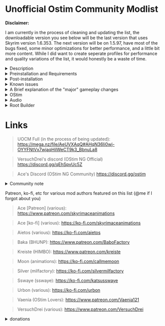 # Unofficial Ostim Community Modlist

**Disclaimer:**

I am currently in the process of cleaning and updating the list, the downloadable version you see below will be the last version that uses Skyrim version 1.6.353. The next version will be on 1.5.97, have most of the bugs fixed, some minor optimizations for better performance, and a little bit more content. While I did want to create seperate profiles for performance and quality variations of the list, it would honestly be a waste of time.

<details>
 <summary>Description</summary>

 ### Description
 
 
* What this isnt

This is not pornrim with barely clothed women, public masturebation, and sexually aggressive wolves, nor it is a hyperrealistic soulslike with a grueling survival mode and a map size that rivals Daggerfall. It's also not an Elysium Remastered clone (no disrespect to the author) with the small addition of OStim.

* What this is

 It's an aesthetically pleasing and immersive overhaul for nearly every aspect of the game that happens to add some spicy roleplay opportunities. The game is a complete sandbox, and you are a murderhobo with a freaky voice.

The gameplay mods are customizable enhancers to the experience. A lot of subjective quest mods were avoided because they could cause unnecessary bloat.

</details>

<details>
 <summary>Preinstallation and Requirements</summary>
 
 ### Preinstallation
 
 It is recommended that you start with a clean, unmodified, and up to date installation of Skyrim through the Steam store (no GOG, sorry). A modified version may fail to install properly, if at all.
 If you downgraded, validate your files by going to your library, right clicking "The Elder Scrolls V: Skyrim Special Edition", select properties, local files, and then click verify integrity of game files. Alternatively, you can completely uninstall the game and all related files and then reinstall it. After thats done, you can proceed with the installation.
 
 ### Requirements
 
 The only hard requirements to run this modlist are a CPU with AVX2 support and ~250 gigs of storage available.
 
> Recommended specs for 1080p:
> 
> CPU: Ryzen 5 5600/intel i5 11600
>  
> GPU: RTX 3060 8gb/RX 6600 8gb
>  
> RAM: 16gb ddr4 @2666 mhz
> 
> ~~Basically just generic gaming pc built after 2020~~
> 
> Obviously if your hardware is better, there shouldn't be any issues.
 
 I tried to keep the textures around 1-2k, but a few misc items, notably mountains and skin textures, are higher resolution. While the graphical fidelity isn't anywhere near as high as some modlists, it accomplishes my goal of making a list that looks nice, runs nice, and "feels" nice.
 
 ### Previous Versions
 
 If you were using a previous version of this list, it is recommended that you *completely uninstall it* before updating to the new version. It's also recommended to start a completely new save, if you really need to use your current save you can clean your save using Fallrim tools, but this may be unstable.
 
 </details>
 
 <details>
   <summary>Post-installation</summary>
 
### Alternate Start
 
 I didn't go with the generic alternate start because I'm super funny and quirky. Instead, Realm of Lorkhan is used, make your murderhobo and have fun. If you get a message like "OStim not ready for installation", don't worry, its just script lag.
 
 ### Game settings and MCM
 
* Audio
 
Audio balance is not preconfigured, if you're fine with the base audio settings, then you have nothing to worry about. If you're not, open up the audio settings and change it to your liking.
 
* Open Animation Replacer
 
 The default key to open the menu for this is Scroll Lock. This might conflict with other mods you want to install, so feel free to change it at any point.
 
* Improved Camera
 
 While the OStim fpv camera settings do come pre-installed, the camera still uses the default settings until you change it. To open up the Improved Camera menu, just hold shift and hit the "home" key on your keyboard. You can either use the OStim camera settings (recommended) or modify it in any way you'd like
 
* MiniMap
 
Hit "n" to toggle the minimap on and off, its position is customizable in its ini file
 
* Kreate
 
 Kreate is an in game gui that allows you to modify your weather/lighting/time of day whenever you want without the use of console commands. While it can be used for super complex things (like Skies Above), I just use it for screenshots. It's default key is END
 

 
 </details>
 
 
<details>
  <summary>Known issues</summary>
 
 ### Bugs and Installation Failures
 
 * **Low FPS In Whiterun:** This isn't really a bug, just a side effect of the exterior mods and the density of the grass. It's potentially the heaviest area in the game.
 
 * **Weird AI Pathing in Whiterun:** Most likely a navmesh problem, working on it
 
 This list only really gets updated whenever any of the major mods it uses do, so small bugs may survive for a while. If you find any anything, please report them to me on discord @arnoldp
 
If for any reason the Wabbajack installation fails, please DM me

On the off chance that the game doesnt automatically downgrade, you can use the patcher below.

https://www.nexusmods.com/skyrimspecialedition/mods/57618
 
 </details>
 
<details>
  <summary>A Brief explanation of the "major" gameplay changes</summary>
 
 ### Gameplay changes and rebalancing
 
 
 * Melee
 
Melee combat is handled by ADXP + One Click Power Attack NG, and Valvalis Combat - Visceral Tactics. Valvalis is a patch that allows the mods Precision, Valhalla Combat, and Valravyn to work together in a cohesive way and introduce new mechanics like timed blocks/attacks, stamina based combat, and better AI. Dodge - MCO/DXP is also included becuase of course it is, who do you think I am?
 
Tap V to step dodge, double tap to roll. Hold left click for continued normal attacks, or hold shift and tap right click for a power attack. Power attacks can be chained. You can configure your keybinds in their respective MCMs.

Chemmings Nordic animations for ADXP/MCO were chosen because I just felt like it would fit the best, but you are free to swap it out with any ADXP/MCO compatible moveset you'd like.

You are free to disable all of this, as long as you rerun Nemesis. The mods can be found in the ***Gameplay - Melee*** separator.
 
 * Magic
 
Magic has had dozens of new spells added to the game, some spells are easily aquired and some are hidden throughout the world. I also included Spellsiphon, an incredibly unique gameplay mod you can be integrated into any magic oriented playstyle

 * Races
 
Racial abilities are covered by a combination of Mannaz and Freyr. These mods overhaul the generic racial abilities and provide unique standing stone abilities based on your race. This makes races a more important part of character creation, but not to the point where there is a clearly defined "meta"

 * Perks
 
Perks are handled by Vokrii. This is an extremely lightweight and minimalistic approach to perk overhauls. You can enjoy the small quality of life improvements it makes without being overwhelmed by an absurd number of changes.

 * Vampires and Werewolves
 
Lycanthropy and Vampirism are handled by Growl and Sacrilege. These two mods, like Vokrii, make small adjustments to the balance of these "diseases" that allows for more diverse and fun playstyles.

 * Stealth
 
Stealth had a few changes to make the vanilla thief more interesting. Book of Shadows adds several new systems such as takedowns, smokebombs, and more. Take a Peak is also included, and allows you to simply look through keyholes, maybe you'll see something fun? :^)
 
 * Survival
 
 Survival is handled by Sunhelm Survival and Camping Lite. These two mods are lightweight, customizable, and entirely optional. There's a small quest that involves sleeping in a bed if you'd like to start survival mode, but you can also enable/disable it through the MCM.
 
 * Camera
 
 True directional movement and Smoothcam are used to make third person gameplay feel a bit more modern. I included a few smoothcam presets, but theres hundreds that you can download off of Nexus if you dont like either of them (or you can just turn off smoothcam in the MCM). First person is handled by Improved Camera. It comes with an optional configuration for clippingless fpv OStim scenes
 
 * User Interface
 
 The vanilla UI has been completely overhauled by several, fully customizable mods. While the HUD has been pre-configured, feel free to modify it in any way youd like. Everything used is found in the **UI** section.
 
 * Followers
 
 Several new and fully voiced followers have been added to the game, some of which even have OStim supported "romance" *wink*

 Vanilla followers are managed using Amazing Follower Tweeks. Please do not port any non-vanilla voiced follower into the framework. It will most likely break them..
 
 Almost all of these gameplay mods can be completely ignored, or fully embraced. The choice is yours.
 
 </details>
 
  <details>
  <summary>OStim</summary>
  
  ### OStim
  
  I tried as hard as I could to integrate this in way that makes sense and doesnt disrupt gameplay. It isnt perfect, but its getting there. Since this is the primary focus of this list and sets it apart from other mod lists, id be here all day if I listed every add-on used. Heres a few of my favorites though.
 
 * Rift's Rest
 
 A Witcher style brothel located in Riften. There's a few short stories centered around it that you might enjoy. 
 
 * OStim NPCs
 
 Allows NPCs to engage in scenes without your input. You might find some bandits having fun in a cave and you might hear some noises coming from a locked door in your local inn
  
 * OStim Lovers
 
 This is a mod that adds fully voiced romance options to several vanilla NPCs, think of it as a newer Armorous Adventures. It was mainly intended for a female PC, but its 2023 so use it as you see fit
  
> OStim and its add-ons are configurable through their respective MCMs, most of them are neatly grouped together and can be found by just typing "O" in the MCM filter.
 
 Remember, OStim isnt just about sex, it adds another level of depth and realism to the game.
  
 </details>
 
<details>
 <summary>Audio</summary>

 # Audio

 While this list isn't built to be an auditory experience, I am still a bit of an audiophile, so naturally some things have been changed
 
 ### SFX
 
 Every vanilla sound has been improved or changed. A lot of these changes can be subjective, but luckily they can all be easily disabled by scrolling down to the ***Sounds*** seperator in MO2
 
 ### Music
 
 Just like SFX, the vanilla OST has improved clarity and several new songs have been added. This kind of stuff is rather subjective so feel free to disable Around the Fire, Nyghtfall, and Nordenhamr, if you only want the vanilla OST. 
 
 </details>
 
<details>
  <summary>Root Builder</summary>
 
 ### Root builder
 
 This is a MO2 plugin that can be used for anything that needs to be installed to the root directory of your game. This allows for easy management of things like skse, engine fixes, and ENB presets. While it can usually install simple things like older ENBs just fine, you should still make sure its done properly.
 
 To install a mod through root builder, select manual
 
 ![image](https://github.com/ArnoldDP/OStim-Community-Modlist/assets/122011472/b62aa5e3-ead0-4928-a00a-0649b42f94f7)
 
 Right click <data> and create a new directory named "root"
 
 Drag everything that should be installed to the root directory of your game into the "root" folder that you just created. Disable everything else.
 
 ![image](https://github.com/ArnoldDP/OStim-Community-Modlist/assets/122011472/77ba3828-d458-403a-b683-874c3b90c7b2)
 
Now just click okay. You can manage this like any other mod.
 
ReShade can also be managed by root builder, but the setup can be a bit more finnicky. First install the reshade preset youd like to the version of the game that comes with this modlist. Now create an empty mod in MO2, open it in explorer and create a "root" folder inside of it. Drag and drop all of the files that ReShade installed into that root folder that you just created. If you're confused by the initial ReShade installation process, Sswaye has written an excellent guide that can be found here https://www.nexusmods.com/skyrimspecialedition/mods/78502


 
 ### Parallax

Most of the included textures are Complex Parallax compatible. If an ENB preset you installed doesnt have complex parallax enabled by default, open up the enbseries.ini, and change the following settings to look like this

 1. EnableTerrainParallax=false
 2. EnableComplexGrass=true
 3. EnableComplexGrassCollisions=true
 4. EnableTerrainBlending=true
 5. EnableComplexParallax=true
 6. EnableComplexParallaxShadows=true
 7. EnableComplexTerrainParallax=true
 8. EnableComplexTerrainParallaxShadows=true

 
 If any of these lines are missing from the enbseries.ini, you can simply copy and paste the missing lines into the file. It will work just fine.

If you want to run NAT, Azurite, Vivid Weathers, or Aequinoctium weathers, you should enable ***FWMF for Fantasy Paper Maps Weather and Lighting Fix.esp***

![image](https://user-images.githubusercontent.com/122011472/224233588-68c316a5-8cc2-4849-aa24-9caad041069c.png)
 
 </details>
 

# Links

>UOCM Full (in the process of being updated): https://mega.nz/file/AeUVXAqQ#AHqN36Ii0wj-OYYFNtVx7wjaqHilWeCT9k3_BbnuLa8

>VersuchDrei's discord (OStim NG Official) https://discord.gg/qEhSpvUc5Z
 
>Ace's Discord (OStim NG Community) https://discord.gg/ostim
 
 <details>
  <summary>Community note</summary>
  
  ### There are two discords

  I do not care about the drama, I will not take part in it. Feel free to join both discords or just one, it makes no difference to me.
  
 </details>
 
Patreon, ko-fi, etc for various mod authors featured on this list (@me if I forgot about you)
 
>Ace [Patreon] (various): https://www.patreon.com/skyrimaceanimations

>Ace [ko-fi] (various): https://ko-fi.com/skyrimaceanimations
 
>Aietos (various): https://ko-fi.com/aietos
 
>Baka (BHUNP): https://www.patreon.com/BaboFactory
 
>Kreiste (HIMBO): https://www.patreon.com/kreiste

>Moon (animations): https://ko-fi.com/callmemoon

>Silver (milfactory): https://ko-fi.com/silvermilfactory

>Sswaye (sswaye): https://ko-fi.com/katsusswaye
 
>Urbon (various): https://ko-fi.com/urbon

>Vaenia (OStim Lovers): https://www.patreon.com/Vaenia121
 
>VersuchDrei (various): https://www.patreon.com/VersuchDrei
 
 <Details>
  <summary>donations</summary>
 
  I am simply compiling a list that I would be making for myself anyways. If you feel the need to donate, spin a wheel and pick any of the amazing authors featured in this list. They have put in hundreds, if not thousands, of hours of work to make Skyrim as good of a game as it is today.
  
  </details>
